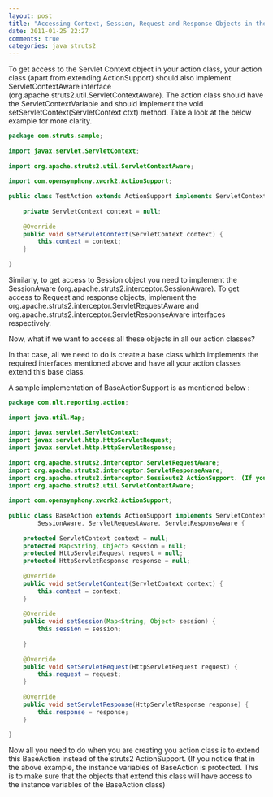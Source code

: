 ```yaml
---
layout: post
title: "Accessing Context, Session, Request and Response Objects in the Struts2 Action Class"
date: 2011-01-25 22:27
comments: true
categories: java struts2
---
```


To get access to the Servlet Context object in your action class, your action class (apart from extending ActionSupport) should also implement ServletContextAware interface (org.apache.struts2.util.ServletContextAware). The action class should have the ServletContextVariable and should implement the void setServletContext(ServletContext ctxt) method. Take a look at the below example for more clarity.

```java
package com.struts.sample;
 
import javax.servlet.ServletContext;
 
import org.apache.struts2.util.ServletContextAware;
 
import com.opensymphony.xwork2.ActionSupport;
 
public class TestAction extends ActionSupport implements ServletContextAware {
 
    private ServletContext context = null;
 
    @Override
    public void setServletContext(ServletContext context) {
        this.context = context;
    }
 
}
```

Similarly, to get access to Session object you need to implement the SessionAware (org.apache.struts2.interceptor.SessionAware). To get access to Request and response objects, implement the org.apache.struts2.interceptor.ServletRequestAware and org.apache.struts2.interceptor.ServletResponseAware interfaces respectively.

Now, what if we want to access all these objects in all our action classes?

In that case, all we need to do is create a base class which implements the required interfaces mentioned above and have all your action classes extend this base class.

A sample implementation of BaseActionSupport is as mentioned below :

```java
package com.nlt.reporting.action;
 
import java.util.Map;
 
import javax.servlet.ServletContext;
import javax.servlet.http.HttpServletRequest;
import javax.servlet.http.HttpServletResponse;
 
import org.apache.struts2.interceptor.ServletRequestAware;
import org.apache.struts2.interceptor.ServletResponseAware;
import org.apache.struts2.interceptor.Sessiouts2 ActionSupport. (If you notice that in the above example, the instance variables of BaseAction is protected. This is to make sure that the objects that extend this class will have access to the instance variables of the BaseAction class)nAware;
import org.apache.struts2.util.ServletContextAware;
 
import com.opensymphony.xwork2.ActionSupport;
 
public class BaseAction extends ActionSupport implements ServletContextAware,
        SessionAware, ServletRequestAware, ServletResponseAware {
 
    protected ServletContext context = null;
    protected Map<String, Object> session = null;
    protected HttpServletRequest request = null;
    protected HttpServletResponse response = null;
 
    @Override
    public void setServletContext(ServletContext context) {
        this.context = context;
    }
 
    @Override
    public void setSession(Map<String, Object> session) {
        this.session = session;
 
    }
 
    @Override
    public void setServletRequest(HttpServletRequest request) {
        this.request = request;
    }
 
    @Override
    public void setServletResponse(HttpServletResponse response) {
        this.response = response;
    }
 
}
```

Now all you need to do when you are creating you action class is to extend this BaseAction instead of the struts2 ActionSupport. (If you notice that in the above example, the instance variables of BaseAction is protected. This is to make sure that the objects that extend this class will have access to the instance variables of the BaseAction class)

